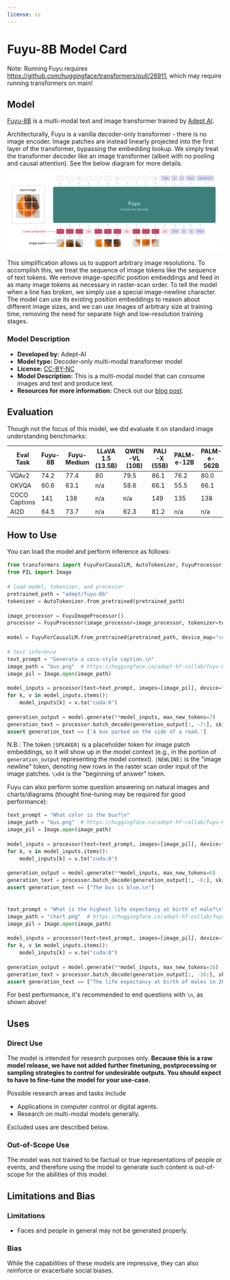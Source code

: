```yaml
---
license: cc
---
```

# Fuyu-8B Model Card

Note: Running Fuyu requires https://github.com/huggingface/transformers/pull/26911, which may require running transformers on main!

## Model

[Fuyu-8B](https://www.adept.ai/blog/fuyu-8b) is a multi-modal text and image transformer trained by [Adept AI](https://www.adept.ai/).

Architecturally, Fuyu is a vanilla decoder-only transformer - there is no image encoder. 
Image patches are instead linearly projected into the first layer of the transformer, bypassing the embedding lookup. 
We simply treat the transformer decoder like an image transformer (albeit with no pooling and causal attention).
See the below diagram for more details.

![architecture](architecture.png)

This simplification allows us to support arbitrary image resolutions. 
To accomplish this, we treat the sequence of image tokens like the sequence of text tokens. 
We remove image-specific position embeddings and feed in as many image tokens as necessary in raster-scan order. 
To tell the model when a line has broken, we simply use a special image-newline character. 
The model can use its existing position embeddings to reason about different image sizes, and we can use images of arbitrary size at training time, removing the need for separate high and low-resolution training stages.

### Model Description

- **Developed by:** Adept-AI
- **Model type:** Decoder-only multi-modal transformer model 
- **License:** [CC-BY-NC](https://creativecommons.org/licenses/by-nc/4.0/deed.en)
- **Model Description:** This is a multi-modal model that can consume images and text and produce text. 
- **Resources for more information:** Check out our [blog post](https://www.adept.ai/blog/fuyu-8b).

## Evaluation
Though not the focus of this model, we did evaluate it on standard image understanding benchmarks:

| Eval Task           | Fuyu-8B | Fuyu-Medium       | LLaVA 1.5 (13.5B) | QWEN-VL (10B) | PALI-X (55B) | PALM-e-12B | PALM-e-562B |
| ------------------- | ------- | ----------------- | ----------------- | ------------- | ------------ | ---------- | ----------- |
| VQAv2               | 74.2    |     77.4          | 80                | 79.5          | 86.1         | 76.2       | 80.0        |
| OKVQA               | 60.6    |     63.1          | n/a               | 58.6          | 66.1         | 55.5       | 66.1        |
| COCO Captions       | 141     |     138           | n/a               | n/a           | 149          | 135        | 138         |
| AI2D                | 64.5    |     73.7          | n/a               | 62.3          | 81.2         | n/a        | n/a         |

## How to Use

You can load the model and perform inference as follows:
```python
from transformers import FuyuForCausalLM, AutoTokenizer, FuyuProcessor, FuyuImageProcessor
from PIL import Image

# load model, tokenizer, and processor
pretrained_path = "adept/fuyu-8b"
tokenizer = AutoTokenizer.from_pretrained(pretrained_path)

image_processor = FuyuImageProcessor()
processor = FuyuProcessor(image_processor=image_processor, tokenizer=tokenizer)

model = FuyuForCausalLM.from_pretrained(pretrained_path, device_map="cuda:0")

# test inference
text_prompt = "Generate a coco-style caption.\n"
image_path = "bus.png"  # https://huggingface.co/adept-hf-collab/fuyu-8b/blob/main/bus.png
image_pil = Image.open(image_path)

model_inputs = processor(text=text_prompt, images=[image_pil], device="cuda:0")
for k, v in model_inputs.items():
    model_inputs[k] = v.to("cuda:0")

generation_output = model.generate(**model_inputs, max_new_tokens=7)
generation_text = processor.batch_decode(generation_output[:, -7:], skip_special_tokens=True)
assert generation_text == ['A bus parked on the side of a road.']
```

N.B.: The token `|SPEAKER|` is a placeholder token for image patch embeddings, so it will show up in the model context (e.g., in the portion of `generation_output` representing the model context).
`|NEWLINE|` is the "image newline" token, denoting new rows in the raster scan order input of the image patches.
`\x04` is the "beginning of answer" token.

Fuyu can also perform some question answering on natural images and charts/diagrams (thought fine-tuning may be required for good performance):
```python
text_prompt = "What color is the bus?\n"
image_path = "bus.png"  # https://huggingface.co/adept-hf-collab/fuyu-8b/blob/main/bus.png
image_pil = Image.open(image_path)

model_inputs = processor(text=text_prompt, images=[image_pil], device="cuda:0")
for k, v in model_inputs.items():
    model_inputs[k] = v.to("cuda:0")

generation_output = model.generate(**model_inputs, max_new_tokens=6)
generation_text = processor.batch_decode(generation_output[:, -6:], skip_special_tokens=True)
assert generation_text == ["The bus is blue.\n"]


text_prompt = "What is the highest life expectancy at birth of male?\n"
image_path = "chart.png"  # https://huggingface.co/adept-hf-collab/fuyu-8b/blob/main/chart.png
image_pil = Image.open(image_path)

model_inputs = processor(text=text_prompt, images=[image_pil], device="cuda:0")
for k, v in model_inputs.items():
    model_inputs[k] = v.to("cuda:0")

generation_output = model.generate(**model_inputs, max_new_tokens=16)
generation_text = processor.batch_decode(generation_output[:, -16:], skip_special_tokens=True)
assert generation_text == ["The life expectancy at birth of males in 2018 is 80.7.\n"]
```
For best performance, it's recommended to end questions with `\n`, as shown above!

## Uses

### Direct Use

The model is intended for research purposes only. 
**Because this is a raw model release, we have not added further finetuning, postprocessing or sampling strategies to control for undesirable outputs. You should expect to have to fine-tune the model for your use-case.**

Possible research areas and tasks include

- Applications in computer control or digital agents.
- Research on multi-modal models generally.

Excluded uses are described below.

### Out-of-Scope Use

The model was not trained to be factual or true representations of people or events, and therefore using the model to generate such content is out-of-scope for the abilities of this model.

## Limitations and Bias

### Limitations

- Faces and people in general may not be generated properly.

### Bias
While the capabilities of these models are impressive, they can also reinforce or exacerbate social biases.

